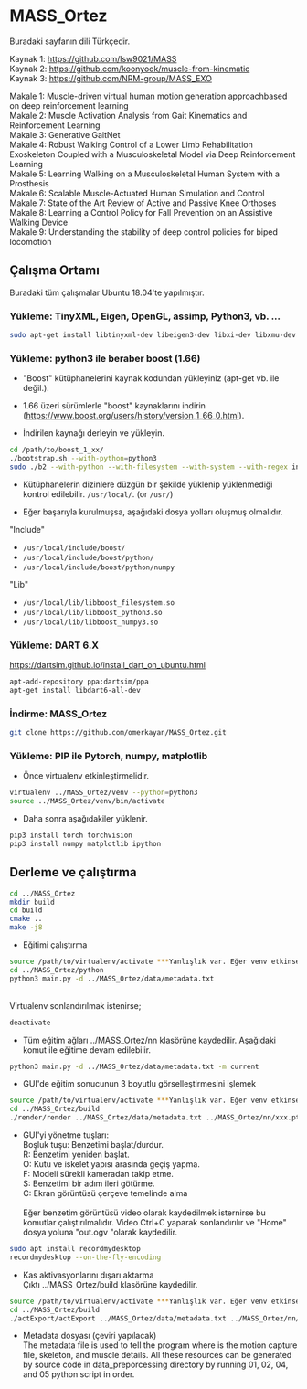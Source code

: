# MASS_Ortez
Buradaki sayfanın dili Türkçedir.

Kaynak 1: https://github.com/lsw9021/MASS <br />
Kaynak 2: https://github.com/koonyook/muscle-from-kinematic <br />
Kaynak 3: https://github.com/NRM-group/MASS_EXO <br />

Makale 1: Muscle-driven virtual human motion generation approachbased on deep reinforcement learning <br />
Makale 2: Muscle Activation Analysis from Gait Kinematics and Reinforcement Learning <br />
Makale 3: Generative GaitNet <br />
Makale 4: Robust Walking Control of a Lower Limb Rehabilitation Exoskeleton Coupled with a Musculoskeletal Model via Deep Reinforcement Learning <br />
Makale 5: Learning Walking on a Musculoskeletal Human System with a Prosthesis <br />
Makale 6: Scalable Muscle-Actuated Human Simulation and Control <br />
Makale 7: State of the Art Review of Active and Passive Knee Orthoses <br />
Makale 8: Learning a Control Policy for Fall Prevention on an Assistive Walking Device <br />
Makale 9: Understanding the stability of deep control policies for biped locomotion <br />

## Çalışma Ortamı
Buradaki tüm çalışmalar Ubuntu 18.04'te yapılmıştır.

### Yükleme: TinyXML, Eigen, OpenGL, assimp, Python3, vb. ...

```bash
sudo apt-get install libtinyxml-dev libeigen3-dev libxi-dev libxmu-dev freeglut3-dev libassimp-dev libpython3-dev python3-tk python3-numpy virtualenv ipython3 cmake-curses-gui
```

### Yükleme: python3 ile beraber boost (1.66)
* "Boost" kütüphanelerini kaynak kodundan yükleyiniz (apt-get vb. ile değil.).

* 1.66 üzeri sürümlerle "boost" kaynaklarını indirin (https://www.boost.org/users/history/version_1_66_0.html). <br />

* İndirilen kaynağı derleyin ve yükleyin.

```bash
cd /path/to/boost_1_xx/
./bootstrap.sh --with-python=python3
sudo ./b2 --with-python --with-filesystem --with-system --with-regex install
```
* Kütüphanelerin dizinlere düzgün bir şekilde yüklenip yüklenmediği kontrol edilebilir. `/usr/local/`. (or `/usr/`)

* Eğer başarıyla kurulmuşsa, aşağıdaki dosya yolları oluşmuş olmalıdır.

"Include"
* `/usr/local/include/boost/`
* `/usr/local/include/boost/python/`
* `/usr/local/include/boost/python/numpy`

"Lib"
* `/usr/local/lib/libboost_filesystem.so`
* `/usr/local/lib/libboost_python3.so`
* `/usr/local/lib/libboost_numpy3.so`

### Yükleme: DART 6.X
https://dartsim.github.io/install_dart_on_ubuntu.html
```bash
apt-add-repository ppa:dartsim/ppa
apt-get install libdart6-all-dev
```
### İndirme: MASS_Ortez
```bash
git clone https://github.com/omerkayan/MASS_Ortez.git
```

### Yükleme: PIP ile Pytorch, numpy, matplotlib
* Önce virtualenv etkinleştirmelidir.
```bash
virtualenv ../MASS_Ortez/venv --python=python3
source ../MASS_Ortez/venv/bin/activate
```
* Daha sonra aşağıdakiler yüklenir.
```bash
pip3 install torch torchvision
pip3 install numpy matplotlib ipython
```

## Derleme ve çalıştırma
```bash
cd ../MASS_Ortez
mkdir build
cd build
cmake .. 
make -j8
```

* Eğitimi çalıştırma
```bash
source /path/to/virtualenv/activate ***Yanlışlık var. Eğer venv etkinse tekrardan etkinleştirmeye gerek yoktur.
cd ../MASS_Ortez/python
python3 main.py -d ../MASS_Ortez/data/metadata.txt
```
<br /> Virtualenv sonlandırılmak istenirse;
```bash
deactivate
```

* Tüm eğitim ağları ../MASS_Ortez/nn klasörüne kaydedilir. Aşağıdaki komut ile eğitime devam edilebilir.
```bash
python3 main.py -d ../MASS_Ortez/data/metadata.txt -m current
```

* GUI'de eğitim sonucunun 3 boyutlu görselleştirmesini işlemek
```bash
source /path/to/virtualenv/activate ***Yanlışlık var. Eğer venv etkinse tekrardan etkinleştirmeye gerek yoktur.
cd ../MASS_Ortez/build
./render/render ../MASS_Ortez/data/metadata.txt ../MASS_Ortez/nn/xxx.pt ../MASS_Ortez/nn/xxx_muscle.pt
```

* GUI'yi yönetme tuşları: <br />
Boşluk tuşu: Benzetimi başlat/durdur. <br />
R: Benzetimi yeniden başlat. <br />
O: Kutu ve iskelet yapısı arasında geçiş yapma. <br />
F: Modeli sürekli kameradan takip etme. <br />
S: Benzetimi bir adım ileri götürme. <br />
C: Ekran görüntüsü çerçeve temelinde alma <br /> <br />
Eğer benzetim görüntüsü video olarak kaydedilmek isternirse bu komutlar çalıştırılmalıdır. Video Ctrl+C yaparak sonlandırılır ve "Home" dosya yoluna "out.ogv "olarak kaydedilir.
```bash
sudo apt install recordmydesktop
recordmydesktop --on-the-fly-encoding
```

* Kas aktivasyonlarını dışarı aktarma <br />
Çıktı ../MASS_Ortez/build klasörüne kaydedilir.
```bash
source /path/to/virtualenv/activate ***Yanlışlık var. Eğer venv etkinse tekrardan etkinleştirmeye gerek yoktur.
cd ../MASS_Ortez/build
./actExport/actExport ../MASS_Ortez/data/metadata.txt ../MASS_Ortez/nn/xxx.pt ../MASS_Ortez/nn/xxx_muscle.pt
```

* Metadata dosyası (çeviri yapılacak) <br />
The metadata file is used to tell the program where is the motion capture file, skeleton, and muscle details.
All these resources can be generated by source code in data_preporcessing directory by running 01, 02, 04, and 05 python script in order.
